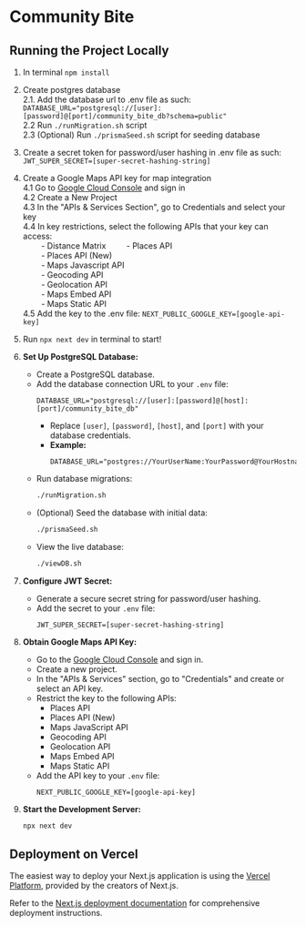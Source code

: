 # Community Bite

## Running the Project Locally

1. In terminal ```npm install```
2. Create postgres database  
  2.1. Add the database url to .env file as such: ```DATABASE_URL="postgresql://[user]:[password]@[port]/community_bite_db?schema=public"```  
  2.2 Run ```./runMigration.sh``` script  
  2.3 (Optional) Run ```./prismaSeed.sh``` script for seeding database  
3. Create a secret token for password/user hashing in .env file as such: ```JWT_SUPER_SECRET=[super-secret-hashing-string]```
4. Create a Google Maps API key for map integration  
  4.1 Go to [Google Cloud Console](https://console.cloud.google.com) and sign in  
  4.2 Create a New Project  
  4.3 In the "APIs & Services Section", go to Credentials and select your key  
  4.4 In key restrictions, select the following APIs that your key can access:  
    &ensp;&ensp;&ensp;&ensp; - Distance Matrix
    &ensp;&ensp;&ensp;&ensp; - Places API  
    &ensp;&ensp;&ensp;&ensp; - Places API (New)  
    &ensp;&ensp;&ensp;&ensp; - Maps Javascript API  
    &ensp;&ensp;&ensp;&ensp; - Geocoding API  
    &ensp;&ensp;&ensp;&ensp; - Geolocation API  
    &ensp;&ensp;&ensp;&ensp; - Maps Embed API  
    &ensp;&ensp;&ensp;&ensp; - Maps Static API  
  4.5 Add the key to the .env file: ```NEXT_PUBLIC_GOOGLE_KEY=[google-api-key]```  
5. Run ```npx next dev``` in terminal to start!

2.  **Set Up PostgreSQL Database:**
    * Create a PostgreSQL database.
    * Add the database connection URL to your `.env` file:
        ```
        DATABASE_URL="postgresql://[user]:[password]@[host]:[port]/community_bite_db"
        ```
        * Replace `[user]`, `[password]`, `[host]`, and `[port]` with your database credentials.
        * **Example:**
            ```
            DATABASE_URL="postgres://YourUserName:YourPassword@YourHostname:5432/YourDatabaseName"
            ```
    * Run database migrations:
        ```bash
        ./runMigration.sh
        ```
    * (Optional) Seed the database with initial data:
        ```bash
        ./prismaSeed.sh
        ```
    * View the live database:
        ```bash
        ./viewDB.sh
        ```

3.  **Configure JWT Secret:**
    * Generate a secure secret string for password/user hashing.
    * Add the secret to your `.env` file:
        ```
        JWT_SUPER_SECRET=[super-secret-hashing-string]
        ```

4.  **Obtain Google Maps API Key:**
    * Go to the [Google Cloud Console](https://console.cloud.google.com) and sign in.
    * Create a new project.
    * In the "APIs & Services" section, go to "Credentials" and create or select an API key.
    * Restrict the key to the following APIs:
        * Places API
        * Places API (New)
        * Maps JavaScript API
        * Geocoding API
        * Geolocation API
        * Maps Embed API
        * Maps Static API
    * Add the API key to your `.env` file:
        ```
        NEXT_PUBLIC_GOOGLE_KEY=[google-api-key]
        ```

5.  **Start the Development Server:**
    ```bash
    npx next dev
    ```

## Deployment on Vercel

The easiest way to deploy your Next.js application is using the [Vercel Platform](https://vercel.com/new?utm_medium=default-template&filter=next.js&utm_source=create-next-app&utm_campaign=create-next-app-readme), provided by the creators of Next.js.

Refer to the [Next.js deployment documentation](https://nextjs.org/docs/app/building-your-application/deploying) for comprehensive deployment instructions.
